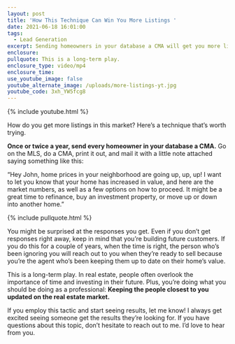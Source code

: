 ```yaml
---
layout: post
title: 'How This Technique Can Win You More Listings '
date: 2021-06-18 16:01:00
tags:
  - Lead Generation
excerpt: Sending homeowners in your database a CMA will get you more listings.
enclosure:
pullquote: This is a long-term play.
enclosure_type: video/mp4
enclosure_time:
use_youtube_image: false
youtube_alternate_image: /uploads/more-listings-yt.jpg
youtube_code: 3xh_YW5fcg8
---
```

{% include youtube.html %}

How do you get more listings in this market? Here’s a technique that’s worth trying.&nbsp;

**Once or twice a year, send every homeowner in your database a CMA.** Go on the MLS, do a CMA, print it out, and mail it with a little note attached saying something like this:&nbsp;

“Hey John, home prices in your neighborhood are going up, up, up\! I want to let you know that your home has increased in value, and here are the market numbers, as well as a few options on how to proceed. It might be a great time to refinance, buy an investment property, or move up or down into another home.”

{% include pullquote.html %}

You might be surprised at the responses you get. Even if you don’t get responses right away, keep in mind that you’re building future customers. If you do this for a couple of years, when the time is right, the person who’s been ignoring you will reach out to you when they’re ready to sell because you’re the agent who’s been keeping them up to date on their home’s value.&nbsp;

This is a long-term play. In real estate, people often overlook the importance of time and investing in their future. Plus, you’re doing what you should be doing as a professional: **Keeping the people closest to you updated on the real estate market.**&nbsp;

If you employ this tactic and start seeing results, let me know\! I always get excited seeing someone get the results they’re looking for. If you have questions about this topic, don’t hesitate to reach out to me. I’d love to hear from you.
